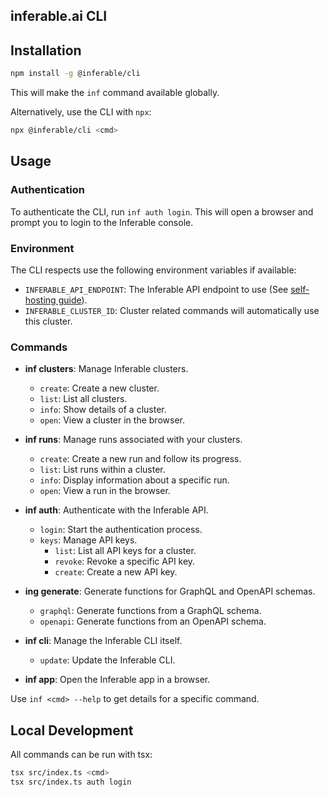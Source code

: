 ## inferable.ai CLI

## Installation

```bash
npm install -g @inferable/cli
```

This will make the `inf` command available globally.

Alternatively, use the CLI with `npx`:

```bash
npx @inferable/cli <cmd>
```

## Usage

### Authentication

To authenticate the CLI, run `inf auth login`.
This will open a browser and prompt you to login to the Inferable console.

### Environment

The CLI respects use the following environment variables if available:

- `INFERABLE_API_ENDPOINT`: The Inferable API endpoint to use (See [self-hosting guide](https://docs.inferable.ai/pages/self-hosting)).
- `INFERABLE_CLUSTER_ID`: Cluster related commands will automatically use this cluster.

### Commands

- **inf clusters**: Manage Inferable clusters.

  - `create`: Create a new cluster.
  - `list`: List all clusters.
  - `info`: Show details of a cluster.
  - `open`: View a cluster in the browser.

- **inf runs**: Manage runs associated with your clusters.

  - `create`: Create a new run and follow its progress.
  - `list`: List runs within a cluster.
  - `info`: Display information about a specific run.
  - `open`: View a run in the browser.

- **inf auth**: Authenticate with the Inferable API.

  - `login`: Start the authentication process.
  - `keys`: Manage API keys.
    - `list`: List all API keys for a cluster.
    - `revoke`: Revoke a specific API key.
    - `create`: Create a new API key.

- **ing generate**: Generate functions for GraphQL and OpenAPI schemas.

  - `graphql`: Generate functions from a GraphQL schema.
  - `openapi`: Generate functions from an OpenAPI schema.

- **inf cli**: Manage the Inferable CLI itself.

  - `update`: Update the Inferable CLI.

- **inf app**: Open the Inferable app in a browser.

Use `inf <cmd> --help` to get details for a specific command.

## Local Development

All commands can be run with tsx:

```bash
tsx src/index.ts <cmd>
tsx src/index.ts auth login
```
